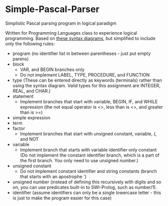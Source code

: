 # Simple-Pascal-Parser
Simplistic Pascal parsing program in logical paradigm

Written for Programming Languages class to experience logical programming. Based on [these syntax diagrams]( http://primepuzzle.com/tp2/syntax-diagrams.html), but simplified to include only the following rules:

* program (no identifier list in between parentheses - just put empty parens)
* block
	* VAR, and BEGIN branches only
	* Do not implement LABEL, TYPE, PROCEDURE, and FUNCTION
* type (These can be entered directly as keywords (terminals) rather than using the syntax diagram. Valid types for this assignment are INTEGER, REAL, and CHAR.)
* statement
	* Implement branches that start with variable, BEGIN, IF, and WHILE 
expression (the not equal operator is <>, less than is <=, and greater than is >=)
* simple expression
* term
* factor
	* Implement branches that start with unsigned constant, variable, (, and NOT
* variable
	* Implement branch that starts with variable identifier only
constant (Do not implement the constant identifier branch, which is a part of the first branch. You only need to use unsigned number.)
* unsigned constant
	* Do not implement constant identifier and string constants (branch that starts with an apostrophe ')
* unsigned number (instead of defining this recursively with digits and so on, you can use predicates built-in to SWI-Prolog, such as number/1).
* identifier (assume identifiers can only be a single lowercase letter - this is just to make the program easier for this case)